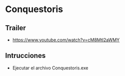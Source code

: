 # Conquestoris

## Trailer
- https://www.youtube.com/watch?v=cM8Mtl2aWMY

## Intrucciones
- Ejecutar el archivo Conquestoris.exe

